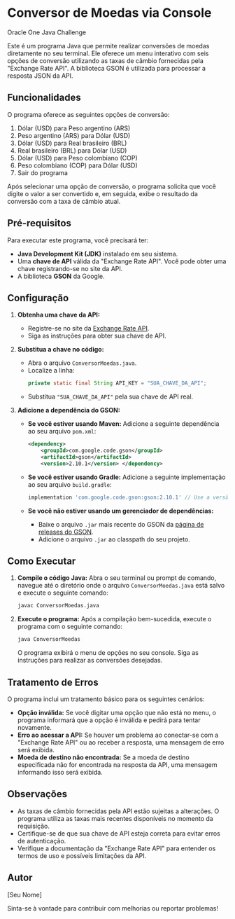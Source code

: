 # Conversor de Moedas via Console
Oracle One Java Challenge

Este é um programa Java que permite realizar conversões de moedas diretamente no seu terminal. Ele oferece um menu interativo com seis opções de conversão utilizando as taxas de câmbio fornecidas pela "Exchange Rate API". A biblioteca GSON é utilizada para processar a resposta JSON da API.

## Funcionalidades

O programa oferece as seguintes opções de conversão:

1.  Dólar (USD) para Peso argentino (ARS)
2.  Peso argentino (ARS) para Dólar (USD)
3.  Dólar (USD) para Real brasileiro (BRL)
4.  Real brasileiro (BRL) para Dólar (USD)
5.  Dólar (USD) para Peso colombiano (COP)
6.  Peso colombiano (COP) para Dólar (USD)
7.  Sair do programa

Após selecionar uma opção de conversão, o programa solicita que você digite o valor a ser convertido e, em seguida, exibe o resultado da conversão com a taxa de câmbio atual.

## Pré-requisitos

Para executar este programa, você precisará ter:

* **Java Development Kit (JDK)** instalado em seu sistema.
* Uma **chave de API** válida da "Exchange Rate API". Você pode obter uma chave registrando-se no site da API.
* A biblioteca **GSON** da Google.

## Configuração

1.  **Obtenha uma chave da API:**
    * Registre-se no site da [Exchange Rate API](https://www.exchangerate-api.com/).
    * Siga as instruções para obter sua chave de API.

2.  **Substitua a chave no código:**
    * Abra o arquivo `ConversorMoedas.java`.
    * Localize a linha:
        ```java
        private static final String API_KEY = "SUA_CHAVE_DA_API";
        ```
    * Substitua `"SUA_CHAVE_DA_API"` pela sua chave de API real.

3.  **Adicione a dependência do GSON:**

    * **Se você estiver usando Maven:**
        Adicione a seguinte dependência ao seu arquivo `pom.xml`:
        ```xml
        <dependency>
            <groupId>com.google.code.gson</groupId>
            <artifactId>gson</artifactId>
            <version>2.10.1</version> </dependency>
        ```

    * **Se você estiver usando Gradle:**
        Adicione a seguinte implementação ao seu arquivo `build.gradle`:
        ```gradle
        implementation 'com.google.code.gson:gson:2.10.1' // Use a versão mais recente disponível
        ```

    * **Se você não estiver usando um gerenciador de dependências:**
        * Baixe o arquivo `.jar` mais recente do GSON da [página de releases do GSON](https://github.com/google/gson/releases).
        * Adicione o arquivo `.jar` ao classpath do seu projeto.

## Como Executar

1.  **Compile o código Java:**
    Abra o seu terminal ou prompt de comando, navegue até o diretório onde o arquivo `ConversorMoedas.java` está salvo e execute o seguinte comando:
    ```bash
    javac ConversorMoedas.java
    ```

2.  **Execute o programa:**
    Após a compilação bem-sucedida, execute o programa com o seguinte comando:
    ```bash
    java ConversorMoedas
    ```

    O programa exibirá o menu de opções no seu console. Siga as instruções para realizar as conversões desejadas.

## Tratamento de Erros

O programa inclui um tratamento básico para os seguintes cenários:

* **Opção inválida:** Se você digitar uma opção que não está no menu, o programa informará que a opção é inválida e pedirá para tentar novamente.
* **Erro ao acessar a API:** Se houver um problema ao conectar-se com a "Exchange Rate API" ou ao receber a resposta, uma mensagem de erro será exibida.
* **Moeda de destino não encontrada:** Se a moeda de destino especificada não for encontrada na resposta da API, uma mensagem informando isso será exibida.

## Observações

* As taxas de câmbio fornecidas pela API estão sujeitas a alterações. O programa utiliza as taxas mais recentes disponíveis no momento da requisição.
* Certifique-se de que sua chave de API esteja correta para evitar erros de autenticação.
* Verifique a documentação da "Exchange Rate API" para entender os termos de uso e possíveis limitações da API.

## Autor

[Seu Nome]

Sinta-se à vontade para contribuir com melhorias ou reportar problemas!
